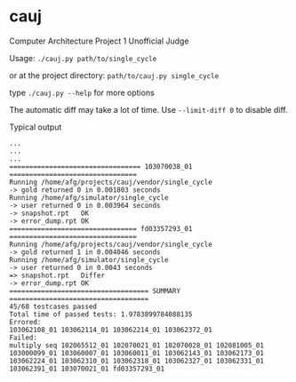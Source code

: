 # cauj
Computer Architecture Project 1 Unofficial Judge

Usage:
`./cauj.py path/to/single_cycle`

or at the project directory:
`path/to/cauj.py single_cycle`

type `./cauj.py --help` for more options

The automatic diff may take a lot of time. Use `--limit-diff 0` to disable diff.

Typical output

```
...
...
...
================================= 103070038_01 ================================
Running /home/afg/projects/cauj/vendor/single_cycle
-> gold returned 0 in 0.001803 seconds
Running /home/afg/simulator/single_cycle
-> user returned 0 in 0.003964 seconds
-> snapshot.rpt   OK
-> error_dump.rpt OK
================================ fd03357293_01 ================================
Running /home/afg/projects/cauj/vendor/single_cycle
-> gold returned 1 in 0.004046 seconds
Running /home/afg/simulator/single_cycle
-> user returned 0 in 0.0043 seconds
=> snapshot.rpt   Differ
-> error_dump.rpt OK
=================================== SUMMARY ===================================
45/68 testcases passed
Total time of passed tests: 1.9783899784088135
Errored:
103062108_01 103062114_01 103062214_01 103062372_01
Failed:
multiply seq 102065512_01 102070021_01 102070028_01 102081005_01 103000099_01 103060007_01 103060011_01 103062143_01 103062173_01 103062224_01 103062310_01 103062318_01 103062327_01 103062331_01 103062391_01 103070021_01 fd03357293_01
```
